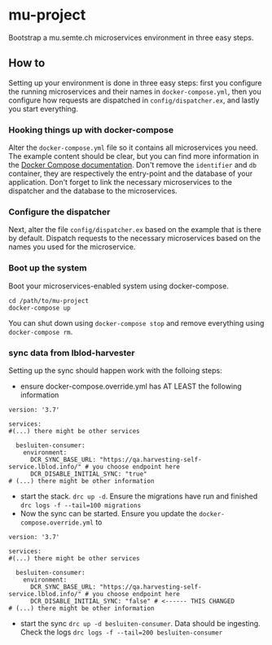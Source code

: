 # mu-project

Bootstrap a mu.semte.ch microservices environment in three easy steps.

## How to

Setting up your environment is done in three easy steps:  first you configure the running microservices and their names in `docker-compose.yml`, then you configure how requests are dispatched in `config/dispatcher.ex`, and lastly you start everything.

### Hooking things up with docker-compose

Alter the `docker-compose.yml` file so it contains all microservices you need.  The example content should be clear, but you can find more information in the [Docker Compose documentation](https://docs.docker.com/compose/).  Don't remove the `identifier` and `db` container, they are respectively the entry-point and the database of your application.  Don't forget to link the necessary microservices to the dispatcher and the database to the microservices.

### Configure the dispatcher

Next, alter the file `config/dispatcher.ex` based on the example that is there by default.  Dispatch requests to the necessary microservices based on the names you used for the microservice.

### Boot up the system

Boot your microservices-enabled system using docker-compose.

    cd /path/to/mu-project
    docker-compose up

You can shut down using `docker-compose stop` and remove everything using `docker-compose rm`.

### sync data from lblod-harvester
Setting up the sync should happen work with the folloing steps:
- ensure docker-compose.override.yml has AT LEAST the following information
```
version: '3.7'

services:
#(...) there might be other services

  besluiten-consumer:
    environment:
      DCR_SYNC_BASE_URL: "https://qa.harvesting-self-service.lblod.info/" # you choose endpoint here
      DCR_DISABLE_INITIAL_SYNC: "true"
# (...) there might be other information
```
- start the stack. `drc up -d`. Ensure the migrations have run and finished `drc logs -f --tail=100 migrations`
- Now the sync can be started. Ensure you update the `docker-compose.override.yml` to
```
version: '3.7'

services:
#(...) there might be other services

  besluiten-consumer:
    environment:
      DCR_SYNC_BASE_URL: "https://qa.harvesting-self-service.lblod.info/" # you choose endpoint here
      DCR_DISABLE_INITIAL_SYNC: "false" # <------ THIS CHANGED
# (...) there might be other information
```
- start the sync `drc up -d besluiten-consumer`.
  Data should be ingesting.
  Check the logs `drc logs -f --tail=200 besluiten-consumer`
